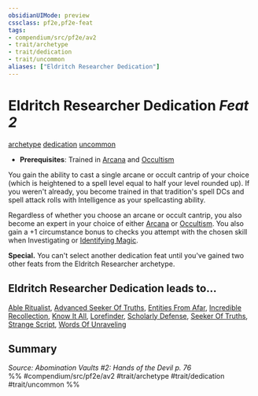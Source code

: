 ```yaml
---
obsidianUIMode: preview
cssclass: pf2e,pf2e-feat
tags:
- compendium/src/pf2e/av2
- trait/archetype
- trait/dedication
- trait/uncommon
aliases: ["Eldritch Researcher Dedication"]
---
```

# Eldritch Researcher Dedication  *Feat 2*  
[archetype](rules/traits/archetype.md "Archetype Feat Trait")  [dedication](rules/traits/dedication.md "Dedication Feat Trait")  [uncommon](rules/traits/uncommon.md "Uncommon Rarity Trait")  

- **Prerequisites**: Trained in [Arcana](compendium/skills.md#Arcana) and [Occultism](compendium/skills.md#Occultism)

You gain the ability to cast a single arcane or occult cantrip of your choice (which is heightened to a spell level equal to half your level rounded up). If you weren't already, you become trained in that tradition's spell DCs and spell attack rolls with Intelligence as your spellcasting ability.

Regardless of whether you choose an arcane or occult cantrip, you also become an expert in your choice of either [Arcana](compendium/skills.md#Arcana) or [Occultism](compendium/skills.md#Occultism). You also gain a +1 circumstance bonus to checks you attempt with the chosen skill when Investigating or [Identifying Magic](rules/actions/identify-magic.md).

**Special.** You can't select another dedication feat until you've gained two other feats from the Eldritch Researcher archetype.

## Eldritch Researcher Dedication leads to...

[Able Ritualist](compendium/feats/able-ritualist-av2.md), [Advanced Seeker Of Truths](compendium/feats/advanced-seeker-of-truths-av2.md), [Entities From Afar](compendium/feats/entities-from-afar-av2.md), [Incredible Recollection](compendium/feats/incredible-recollection-av2.md), [Know It All](compendium/feats/know-it-all-av2.md), [Lorefinder](compendium/feats/lorefinder-av2.md), [Scholarly Defense](compendium/feats/scholarly-defense-av2.md), [Seeker Of Truths](compendium/feats/seeker-of-truths-av2.md), [Strange Script](compendium/feats/strange-script-av2.md), [Words Of Unraveling](compendium/feats/words-of-unraveling-av2.md)

## Summary

*Source: Abomination Vaults #2: Hands of the Devil p. 76*  
%% #compendium/src/pf2e/av2 #trait/archetype #trait/dedication #trait/uncommon %%